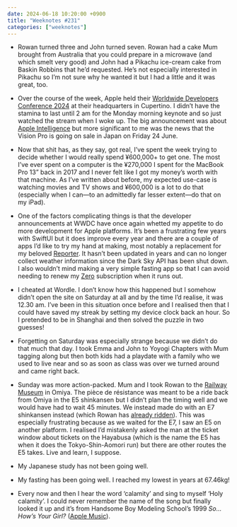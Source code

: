 ```yaml
---
date: 2024-06-18 10:20:00 +0900
title: "Weeknotes #231"
categories: ["weeknotes"]
---
```


- Rowan turned three and John turned seven. Rowan had a cake Mum brought from Australia that you could prepare in a microwave (and which smelt very good) and John had a Pikachu ice-cream cake from Baskin Robbins that he’d requested. He’s not especially interested in Pikachu so I’m not sure why he wanted it but I had a little and it was great, too.

- Over the course of the week, Apple held their [Worldwide Developers Conference 2024](https://www.apple.com/newsroom/2024/06/wwdc24-highlights/) at their headquarters in Cupertino. I didn’t have the stamina to last until 2 am for the Monday morning keynote and so just watched the stream when I woke up. The big announcement was about [Apple Intelligence](https://www.apple.com/newsroom/2024/06/introducing-apple-intelligence-for-iphone-ipad-and-mac/) but more significant to me was the news that the Vision Pro is going on sale in Japan on Friday 24 June.

- Now that shit has, as they say, got real, I’ve spent the week trying to decide whether I would really spend ¥600,000+ to get one. The most I’ve ever spent on a computer is the ¥270,000 I spent for the MacBook Pro 13” back in 2017 and I never felt like I got my money’s worth with that machine. As I’ve written about before, my expected use-case is watching movies and TV shows and ¥600,000 is a lot to do that (especially when I can—to an admittedly far lesser extent—do that on my iPad).

- One of the factors complicating things is that the developer announcements at WWDC have once again whetted my appetite to do more development for Apple platforms. It’s been a frustrating few years with SwiftUI but it does improve every year and there are a couple of apps I’d like to try my hand at making, most notably a replacement for my beloved [Reporter](http://reporter-app.com). It hasn’t been updated in years and can no longer collect weather information since the Dark Sky API has been shut down. I also wouldn’t mind making a very simple fasting app so that I can avoid needing to renew my [Zero](https://zerolongevity.com) subscription when it runs out.

- I cheated at Wordle. I don’t know how this happened but I somehow didn’t open the site on Saturday at all and by the time I’d realise, it was 12.30 am. I’ve been in this situation once before and I realised then that I could have saved my streak by setting my device clock back an hour. So I pretended to be in Shanghai and then solved the puzzle in two guesses!

- Forgetting on Saturday was especially strange because we didn’t do that much that day. I took Emma and John to Yoyogi Chapters with Mum tagging along but then both kids had a playdate with a family who we used to live near and so as soon as class was over we turned around and came right back.

- Sunday was more action-packed. Mum and I took Rowan to the [Railway Museum](https://www.railway-museum.jp) in Omiya. The pièce de résistance was meant to be a ride back from Omiya in the E5 shinkansen but I didn’t plan the timing well and we would have had to wait 45 minutes. We instead made do with an E7 shinkansen instead (which Rowan has [already ridden](https://updates.inqk.net/post/1715084400.html)). This was especially frustrating because as we waited for the E7, I saw an E5 on another platform. I realised I’d mistakenly asked the man at the ticket window about tickets on the Hayabusa (which is the name the E5 has when it does the Tokyo-Shin-Aomori run) but there are other routes the E5 takes. Live and learn, I suppose.

- My Japanese study has not been going well.

- My fasting has been going well. I reached my lowest in years at 67.46kg!

- Every now and then I hear the word ‘calamity’ and sing to myself ‘Holy calamity’. I could never remember the name of the song but finally looked it up and it’s from Handsome Boy Modeling School’s 1999 _So... How’s Your Girl?_ ([Apple Music](https://music.apple.com/us/album/holy-calamity-bear-witness-ii-feat-dj-shadow-dj-quest/1607689963?i=1607689971)).
